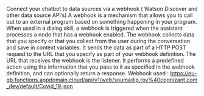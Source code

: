 Connect your chatbot to data sources via a webhook ( Watson Discover and other data source API’s)
A webhook is a mechanism that allows you to call out to an external program based on something happening in your program. When used in a dialog skill, a webhook is triggered when the assistant processes a node that has a webhook enabled. The webhook collects data that you specify or that you collect from the user during the conversation and save in context variables. It sends the data as part of a HTTP POST request to the URL that you specify as part of your webhook definition. The URL that receives the webhook is the listener. It performs a predefined action using the information that you pass to it as specified in the webhook definition, and can optionally return a response.
Webhook used : https://eu-gb.functions.appdomain.cloud/api/v1/web/soumadip.roy%40cognizant.com_dev/default/Covid_19.json
